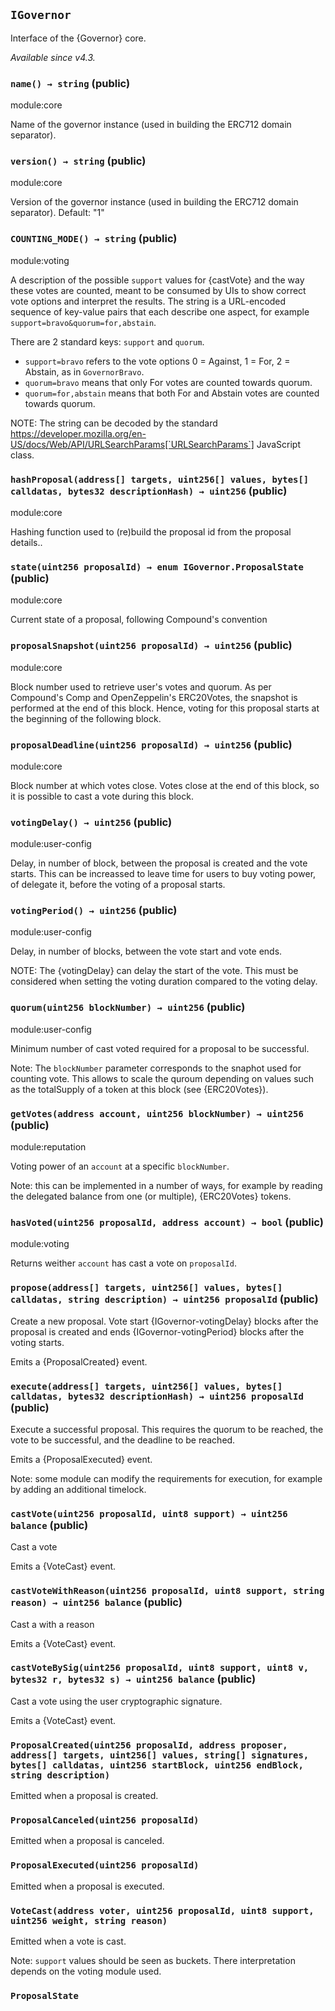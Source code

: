 ## `IGovernor`



Interface of the {Governor} core.

_Available since v4.3._


### `name() → string` (public)

module:core


Name of the governor instance (used in building the ERC712 domain separator).

### `version() → string` (public)

module:core


Version of the governor instance (used in building the ERC712 domain separator). Default: "1"

### `COUNTING_MODE() → string` (public)

module:voting


A description of the possible `support` values for {castVote} and the way these votes are counted, meant to
be consumed by UIs to show correct vote options and interpret the results. The string is a URL-encoded sequence of
key-value pairs that each describe one aspect, for example `support=bravo&quorum=for,abstain`.

There are 2 standard keys: `support` and `quorum`.

- `support=bravo` refers to the vote options 0 = Against, 1 = For, 2 = Abstain, as in `GovernorBravo`.
- `quorum=bravo` means that only For votes are counted towards quorum.
- `quorum=for,abstain` means that both For and Abstain votes are counted towards quorum.

NOTE: The string can be decoded by the standard
https://developer.mozilla.org/en-US/docs/Web/API/URLSearchParams[`URLSearchParams`]
JavaScript class.

### `hashProposal(address[] targets, uint256[] values, bytes[] calldatas, bytes32 descriptionHash) → uint256` (public)

module:core


Hashing function used to (re)build the proposal id from the proposal details..

### `state(uint256 proposalId) → enum IGovernor.ProposalState` (public)

module:core


Current state of a proposal, following Compound's convention

### `proposalSnapshot(uint256 proposalId) → uint256` (public)

module:core


Block number used to retrieve user's votes and quorum. As per Compound's Comp and OpenZeppelin's
ERC20Votes, the snapshot is performed at the end of this block. Hence, voting for this proposal starts at the
beginning of the following block.

### `proposalDeadline(uint256 proposalId) → uint256` (public)

module:core


Block number at which votes close. Votes close at the end of this block, so it is possible to cast a vote
during this block.

### `votingDelay() → uint256` (public)

module:user-config


Delay, in number of block, between the proposal is created and the vote starts. This can be increassed to
leave time for users to buy voting power, of delegate it, before the voting of a proposal starts.

### `votingPeriod() → uint256` (public)

module:user-config


Delay, in number of blocks, between the vote start and vote ends.

NOTE: The {votingDelay} can delay the start of the vote. This must be considered when setting the voting
duration compared to the voting delay.

### `quorum(uint256 blockNumber) → uint256` (public)

module:user-config


Minimum number of cast voted required for a proposal to be successful.

Note: The `blockNumber` parameter corresponds to the snaphot used for counting vote. This allows to scale the
quroum depending on values such as the totalSupply of a token at this block (see {ERC20Votes}).

### `getVotes(address account, uint256 blockNumber) → uint256` (public)

module:reputation


Voting power of an `account` at a specific `blockNumber`.

Note: this can be implemented in a number of ways, for example by reading the delegated balance from one (or
multiple), {ERC20Votes} tokens.

### `hasVoted(uint256 proposalId, address account) → bool` (public)

module:voting


Returns weither `account` has cast a vote on `proposalId`.

### `propose(address[] targets, uint256[] values, bytes[] calldatas, string description) → uint256 proposalId` (public)



Create a new proposal. Vote start {IGovernor-votingDelay} blocks after the proposal is created and ends
{IGovernor-votingPeriod} blocks after the voting starts.

Emits a {ProposalCreated} event.

### `execute(address[] targets, uint256[] values, bytes[] calldatas, bytes32 descriptionHash) → uint256 proposalId` (public)



Execute a successful proposal. This requires the quorum to be reached, the vote to be successful, and the
deadline to be reached.

Emits a {ProposalExecuted} event.

Note: some module can modify the requirements for execution, for example by adding an additional timelock.

### `castVote(uint256 proposalId, uint8 support) → uint256 balance` (public)



Cast a vote

Emits a {VoteCast} event.

### `castVoteWithReason(uint256 proposalId, uint8 support, string reason) → uint256 balance` (public)



Cast a with a reason

Emits a {VoteCast} event.

### `castVoteBySig(uint256 proposalId, uint8 support, uint8 v, bytes32 r, bytes32 s) → uint256 balance` (public)



Cast a vote using the user cryptographic signature.

Emits a {VoteCast} event.


### `ProposalCreated(uint256 proposalId, address proposer, address[] targets, uint256[] values, string[] signatures, bytes[] calldatas, uint256 startBlock, uint256 endBlock, string description)`



Emitted when a proposal is created.

### `ProposalCanceled(uint256 proposalId)`



Emitted when a proposal is canceled.

### `ProposalExecuted(uint256 proposalId)`



Emitted when a proposal is executed.

### `VoteCast(address voter, uint256 proposalId, uint8 support, uint256 weight, string reason)`



Emitted when a vote is cast.

Note: `support` values should be seen as buckets. There interpretation depends on the voting module used.



### `ProposalState`


























